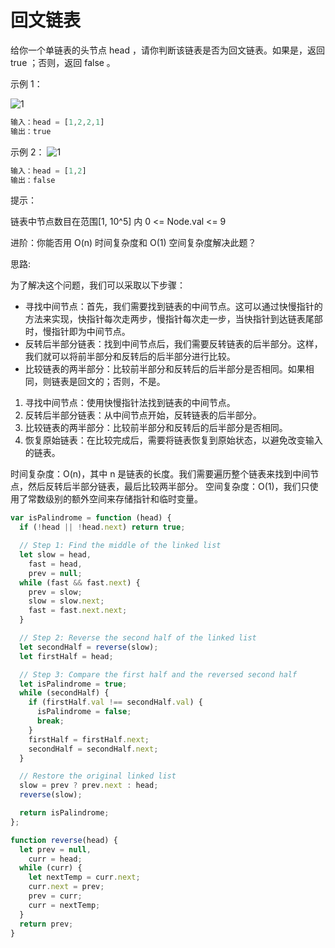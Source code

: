# 回文链表

给你一个单链表的头节点 head ，请你判断该链表是否为回文链表。如果是，返回 true ；否则，返回 false 。

示例 1：

![1](https://assets.leetcode.com/uploads/2021/03/03/pal1linked-list.jpg)

```javascript
输入：head = [1,2,2,1]
输出：true
```

示例 2：
![1](https://assets.leetcode.com/uploads/2021/03/03/pal2linked-list.jpg)

```javascript
输入：head = [1,2]
输出：false
```

提示：

链表中节点数目在范围[1, 10^5] 内
0 <= Node.val <= 9

进阶：你能否用 O(n) 时间复杂度和 O(1) 空间复杂度解决此题？

思路:

为了解决这个问题，我们可以采取以下步骤：

- 寻找中间节点：首先，我们需要找到链表的中间节点。这可以通过快慢指针的方法来实现，快指针每次走两步，慢指针每次走一步，当快指针到达链表尾部时，慢指针即为中间节点。
- 反转后半部分链表：找到中间节点后，我们需要反转链表的后半部分。这样，我们就可以将前半部分和反转后的后半部分进行比较。
- 比较链表的两半部分：比较前半部分和反转后的后半部分是否相同。如果相同，则链表是回文的；否则，不是。

1. 寻找中间节点：使用快慢指针法找到链表的中间节点。
2. 反转后半部分链表：从中间节点开始，反转链表的后半部分。
3. 比较链表的两半部分：比较前半部分和反转后的后半部分是否相同。
4. 恢复原始链表：在比较完成后，需要将链表恢复到原始状态，以避免改变输入的链表。

时间复杂度：O(n)，其中 n 是链表的长度。我们需要遍历整个链表来找到中间节点，然后反转后半部分链表，最后比较两半部分。
空间复杂度：O(1)，我们只使用了常数级别的额外空间来存储指针和临时变量。

```javascript
var isPalindrome = function (head) {
  if (!head || !head.next) return true;

  // Step 1: Find the middle of the linked list
  let slow = head,
    fast = head,
    prev = null;
  while (fast && fast.next) {
    prev = slow;
    slow = slow.next;
    fast = fast.next.next;
  }

  // Step 2: Reverse the second half of the linked list
  let secondHalf = reverse(slow);
  let firstHalf = head;

  // Step 3: Compare the first half and the reversed second half
  let isPalindrome = true;
  while (secondHalf) {
    if (firstHalf.val !== secondHalf.val) {
      isPalindrome = false;
      break;
    }
    firstHalf = firstHalf.next;
    secondHalf = secondHalf.next;
  }

  // Restore the original linked list
  slow = prev ? prev.next : head;
  reverse(slow);

  return isPalindrome;
};

function reverse(head) {
  let prev = null,
    curr = head;
  while (curr) {
    let nextTemp = curr.next;
    curr.next = prev;
    prev = curr;
    curr = nextTemp;
  }
  return prev;
}
```

